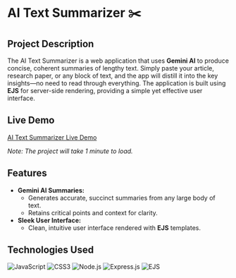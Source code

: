 # AI Text Summarizer ✂️

## Project Description
The AI Text Summarizer is a web application that uses **Gemini AI** to produce concise, coherent summaries of lengthy text. Simply paste your article, research paper, or any block of text, and the app will distill it into the key insights—no need to read through everything. The application is built using **EJS** for server-side rendering, providing a simple yet effective user interface.

## Live Demo
[AI Text Summarizer Live Demo]([https://your-ai-text-summarizer-url.com](https://ai-text-summarizer-w9xe.onrender.com))

*Note: The project will take 1 minute to load.*

## Features
- **Gemini AI Summaries:**
  - Generates accurate, succinct summaries from any large body of text.
  - Retains critical points and context for clarity.
- **Sleek User Interface:**
  - Clean, intuitive user interface rendered with **EJS** templates.

## Technologies Used
![JavaScript](https://img.shields.io/badge/JavaScript-F7DF1E?style=for-the-badge&logo=javascript&logoColor=black)
![CSS3](https://img.shields.io/badge/CSS3-1572B6?style=for-the-badge&logo=css3&logoColor=white)
![Node.js](https://img.shields.io/badge/Node.js-339933?style=for-the-badge&logo=node.js&logoColor=white)
![Express.js](https://img.shields.io/badge/Express.js-000000?style=for-the-badge&logo=express&logoColor=white)
![EJS](https://img.shields.io/badge/EJS-000000?style=for-the-badge&logo=ejs&logoColor=white)

